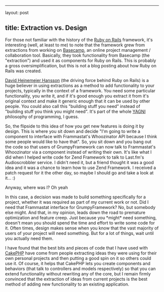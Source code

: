 <hr />

<p>layout: post</p>

<h2>title: Extraction vs. Design</h2>

<p>For those not familiar with the history of the <a href="http://www.rubyonrails.org">Ruby on Rails</a> framework, it's interesting (well, at least to me) to note that the framework grew from extractions from working on <a href="http://www.basecamphq.com/">Basecamp</a>, an online project management / collaboration tool.  Basically, they took functionality from Basecamp (the "extraction") and used it as components for Ruby on Rails.  This is probably a gross oversimplification, but this is not a blog posting about how Ruby on Rails was created.</p>

<p>
<a href="http://www.loudthinking.com">David Heinemeier Hansson</a> (the driving force behind Ruby on Rails) is a huge believer in using extractions as a method to add functionality to your projects, typically in the context of a framework.  You need some particular functionality, you write it, and if it's good enough you extract it from it's original context and make it generic enough that it can be used by other people.  You could also call this "building stuff you need" instead of "building stuff you think you might need".  It's part of the whole <a href="http://en.wikipedia.org/wiki/YAGNI">YAGNI</a> philosophy of programming, I guess.</p>

<p>
So, the flipside to this idea of how you get new features is doing it by design.  This is where you sit down and decide "I'm going to write a component to interface with Frammastat's Whoozinator API because I think some people would like to have that".  So, you sit down and you bang out the code so that users of GrumpyFramework can now talk to Frammastat's Whoozinator via a component instead of writing their own.  It's like what I did when I helped write code for Zend Framework to talk to Last.fm's Audioscrobbler service.  I didn't need it, but a friend thought it was a good idea and it was a chance to learn how to use Zend Framework.  I received a patch request for it the other day, so maybe I should go and take a look at it... :)</p>

<p>
Anyway, where was I?  Oh yeah</p>

<p>
In this case, a decision was made to build something specifically for a project, whether it was required as part of my current work or not.  Did I need that Frammastat interface for GrumpyFramework?  No, but somebody else might.  And that, in my opinion, leads down the road to premature optimization and feature creep.  Just because you *might* need something, doesn't mean you should spend the time and effort to write some code for it.  Often times, design makes sense when you know that the vast majority of users of your project will need something.  But for a lot of things, wait until you actually need them.</p>

<p>
I have found that the best bits and pieces of code that I have used with <a href="http://www.cakephp.org">CakePHP</a> have come from people extracting ideas they were using for their own personal projects and then putting a good spin on it so others could use it. Of course, it helps that CakePHP lets you create components and behaviors (that talk to controllers and models respectively) so that you can extend functionality without rewriting any of the core, but I remain firmly convinced that the extraction of ideas from current projects is the best method of adding new functionality to an existing application.
</p>
